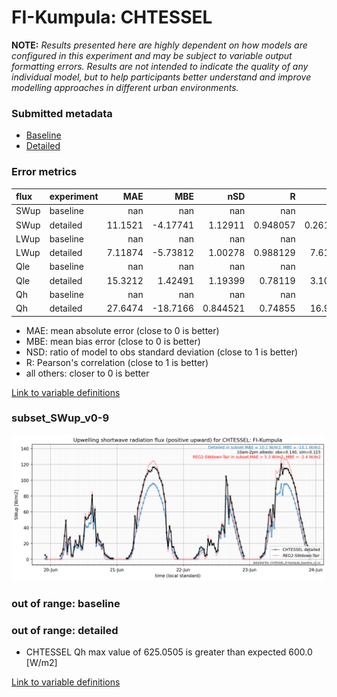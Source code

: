# FI-Kumpula: CHTESSEL

**NOTE:** *Results presented here are highly dependent on how models are configured in this experiment and may be subject to variable output formatting errors. Results are not intended to indicate the quality of any individual model, but to help participants better understand and improve modelling approaches in different urban environments.*

### Submitted metadata

- [Baseline](CHTESSEL_FI-Kumpula_baseline_attrs.md)
- [Detailed](CHTESSEL_FI-Kumpula_detailed_attrs.md)

### Error metrics

| flux   | experiment   |       MAE |       MBE |        nSD |          R |        5th |      95th |      RMSE |      cRMSE |      AMBE |        1-nSD |         1-R |     nSkewness |   nKurtosis |     Overlap |
|:-------|:-------------|----------:|----------:|-----------:|-----------:|-----------:|----------:|----------:|-----------:|----------:|-------------:|------------:|--------------:|------------:|------------:|
| SWup   | baseline     | nan       | nan       | nan        | nan        | nan        | nan       | nan       | nan        | nan       | nan          | nan         | nan           | nan         | nan         |
| SWup   | detailed     |  11.1521  |  -4.17741 |   1.12911  |   0.948057 |   0.261783 |  15.6912  |  17.364   |   0.366014 |   4.17741 |   0.129092   |   0.0519427 |   0.563994    |   1.30572   |   0.132345  |
| LWup   | baseline     | nan       | nan       | nan        | nan        | nan        | nan       | nan       | nan        | nan       | nan          | nan         | nan           | nan         | nan         |
| LWup   | detailed     |   7.11874 |  -5.73812 |   1.00278  |   0.988129 |   7.61099  |   4.67709 |   9.95594 |   0.15432  |   5.73812 |   0.00277443 |   0.0118705 |   0.0778422   |   0.0139775 |   0.0694353 |
| Qle    | baseline     | nan       | nan       | nan        | nan        | nan        | nan       | nan       | nan        | nan       | nan          | nan         | nan           | nan         | nan         |
| Qle    | detailed     |  15.3212  |   1.42491 |   1.19399  |   0.78119  |   3.10626  |  22.3382  |  28.3572  |   0.748429 |   1.42491 |   0.193992   |   0.21881   |   0.000972272 |   0.136221  |   0.163086  |
| Qh     | baseline     | nan       | nan       | nan        | nan        | nan        | nan       | nan       | nan        | nan       | nan          | nan         | nan           | nan         | nan         |
| Qh     | detailed     |  27.6474  | -18.7166  |   0.844521 |   0.74855  |  16.9663   |  48.1766  |  43.7904  |   0.669988 |  18.7166  |   0.15548    |   0.25145   |   0.10806     |   0.393258  |   0.261916  |

 - MAE: mean absolute error (close to 0 is better)
 - MBE: mean bias error (close to 0 is better)
 - NSD: ratio of model to obs standard deviation (close to 1 is better)
 - R: Pearson's correlation (close to 1 is better)
 - all others: closer to 0 is better

[Link to variable definitions](../modelattrs/variable_definitions.md)

### <a name="subset_swup_v0-9"></a>subset_SWup_v0-9
[![CHTESSEL_FI-Kumpula_subset_SWup_v0-9.png](CHTESSEL_FI-Kumpula_subset_SWup_v0-9.png)](CHTESSEL_FI-Kumpula_subset_SWup_v0-9.png)

### out of range: baseline


### out of range: detailed

 - CHTESSEL Qh max value of 625.0505 is greater than expected 600.0 [W/m2]


[Link to variable definitions](../modelattrs/variable_definitions.md)

